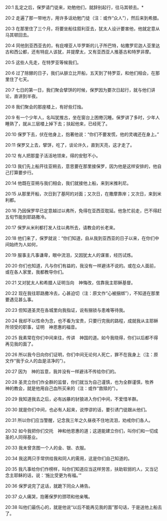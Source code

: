 <a id="1"></a>20:1  乱定之后，保罗请门徒来，劝勉他们，就辞别起行，往马其顿去。*  

<a id="2"></a>20:2  走遍了那一带地方，用许多话劝勉门徒（注：或作“众人”），然后来到希腊。  

<a id="3"></a>20:3  在那里住了三个月，将要坐船往叙利亚去，犹太人设计要害他，他就定意从马其顿回去。  

<a id="4"></a>20:4  同他到亚西亚去的，有庇哩亚人毕罗斯的儿子所巴特，帖撒罗尼迦人亚里达古和西公都，还有特庇人该犹，并提摩太，又有亚西亚人推基古和特罗非摩。  

<a id="5"></a>20:5  这些人先走，在特罗亚等候我们。  

<a id="6"></a>20:6  过了除酵的日子，我们从腓立比开船，五天到了特罗亚，和他们相会，在那里住了七天。  

<a id="7"></a>20:7  七日的第一日，我们聚会擘饼的时候，保罗因为要次日起行，就与他们讲论，直讲到半夜。  

<a id="8"></a>20:8  我们聚会的那座楼上，有好些灯烛。  

<a id="9"></a>20:9  有一个少年人，名叫犹推古，坐在窗台上困倦沉睡。保罗讲了多时，少年人睡熟了，就从三层楼上掉下去；扶起他来，已经死了。  

<a id="10"></a>20:10  保罗下去，伏在他身上，抱著他说：“你们不要发慌，他的灵魂还在身上。”  

<a id="11"></a>20:11  保罗又上去，擘饼，吃了，谈论许久，直到天亮，这才走了。  

<a id="12"></a>20:12  有人把那童子活活地领来，得的安慰不小。  

<a id="13"></a>20:13  我们先上船开往亚朔去，意思要在那里接保罗，因为他是这样安排的，他自己打算要步行。  

<a id="14"></a>20:14  他既在亚朔与我们相会，我们就接他上船，来到米推利尼。  

<a id="15"></a>20:15  从那里开船，次日到了基阿的对面；又次日，在撒摩靠岸；又次日，来到米利都。  

<a id="16"></a>20:16  乃因保罗早已定意越过以弗所，免得在亚西亚耽延。他急忙前走，巴不得赶五旬节能到耶路撒冷。  

<a id="17"></a>20:17  保罗从米利都打发人往以弗所去，请教会的长老来。  

<a id="18"></a>20:18  他们来了，保罗就说：“你们知道，自从我到亚西亚的日子以来，在你们中间始终为人如何，  

<a id="19"></a>20:19  服事主凡事谦卑，眼中流泪，又因犹太人的谋害，经历试炼。  

<a id="20"></a>20:20  你们也知道，凡与你们有益的，我没有一样避讳不说的。或在众人面前，或在各人家里，我都教导你们。  

<a id="21"></a>20:21  又对犹太人和希腊人证明当向　神悔改，信靠我主耶稣基督。  

<a id="22"></a>20:22  现在我往耶路撒冷去，心甚迫切（注：原文作“心被捆绑”），不知道在那里要遇见甚么事。  

<a id="23"></a>20:23  但知道圣灵在各城里向我指证，说有捆锁与患难等待我。  

<a id="24"></a>20:24  我却不以性命为念，也不看为宝贵，只要行完我的路程，成就我从主耶稣所领受的职事，证明　神恩惠的福音。  

<a id="25"></a>20:25  我素常在你们中间来往，传讲　神国的道。如今我晓得，你们以后都不得再见我的面了。  

<a id="26"></a>20:26  所以我今日向你们证明，你们中间无论何人死亡，罪不在我身上（注：原文作“我于众人的血是洁净的”）。  

<a id="27"></a>20:27  因为　神的旨意，我并没有一样避讳不传给你们的。  

<a id="28"></a>20:28  圣灵立你们作全群的监督，你们就当为自己谨慎，也为全群谨慎，牧养　神的教会，就是他用自己血所买来的（注：或作“救赎的”）。  

<a id="29"></a>20:29  我知道我去之后，必有凶暴的豺狼进入你们中间，不爱惜羊群。  

<a id="30"></a>20:30  就是你们中间，也必有人起来，说悖谬的话，要引诱门徒跟从他们。  

<a id="31"></a>20:31  所以你们应当警醒，记念我三年之久昼夜不住地流泪，劝戒你们各人。  

<a id="32"></a>20:32  如今我把你们交托　神和他恩惠的道；这道能建立你们，叫你们和一切成圣的人同得基业。  

<a id="33"></a>20:33  我未曾贪图一个人的金、银、衣服。  

<a id="34"></a>20:34  我这两只手常供给我和同人的需用，这是你们自己知道的。  

<a id="35"></a>20:35  我凡事给你们作榜样，叫你们知道应当这样劳苦，扶助软弱的人，又当记念主耶稣的话，说：‘施比受更为有福。’”  

<a id="36"></a>20:36  保罗说完了这话，就跪下同众人祷告。  

<a id="37"></a>20:37  众人痛哭，抱著保罗的颈项和他亲嘴。  

<a id="38"></a>20:38  叫他们最伤心的，就是他说“以后不能再见我的面”那句话，于是送他上船去了。  
